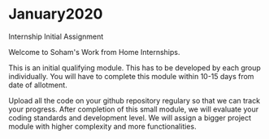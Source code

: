 # January2020
Internship Initial Assignment

Welcome to Soham's Work from Home Internships.

This is an initial qualifying module. This has to be developed by each group individually. You will have to complete this module within 10-15 days from date of allotment.

Upload all the code on your github repository regulary so that we can track your progress. After completion of this small module, we will evaluate your coding standards and development level. We will assign a bigger project module with higher complexity and more functionalities.
